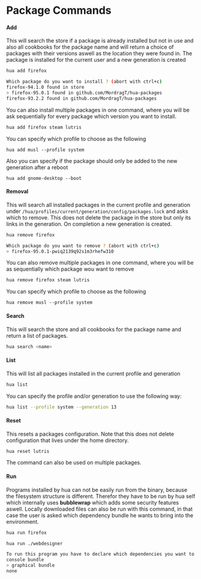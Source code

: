 # Package Commands

#### Add

This will search the store if a package is already installed but not in use
and also all cookbooks for the package name and will return a choice 
of packages with their versions aswell as the location they were found in.
The package is installed for the current user and a new generation is created

```bash
hua add firefox

Which package do you want to install ? (abort with ctrl+c)
firefox-94.1.0 found in store
> firefox-95.0.1 found in github.com/MordragT/hua-packages
firefox-93.2.2 found in github.com/MordragT/hua-packages
```

You can also install multiple packages in one command, where you will be ask sequentially
for every package which version you want to install.

```bash
hua add firefox steam lutris
```

You can specify which profile to choose as the following

```
hua add musl --profile system
```

Also you can specify if the package should only be added to the new generation after a reboot

```
hua add gnome-desktop --boot
```

#### Removal

This will search all installed packages in the current profile and generation under
`/hua/profiles/current/generation/config/packages.lock` and asks which to remove.
This does not delete the package in the store but only its links in the generation.
On completion a new generation is created.

```bash
hua remove firefox

Which package do you want to remove ? (abort with ctrl+c)
> firefox-95.0.1-pwiq2139q92s1m3rhefw310
```

You can also remove multiple packages in one command, where you will be as sequentially
which package wou want to remove

```bash
hua remove firefox steam lutris
```

You can specify which profile to choose as the following

```
hua remove musl --profile system
```


#### Search

This will search the store and all cookbooks for the package name and return a list of packages.

```bash
hua search <name>
```

#### List

This will list all packages installed in the current profile and generation

```bash
hua list
```

You can specify the profile and/or generation to use the following way:

```bash
hua list --profile system --generation 13
```

#### Reset

This resets a packages configuration. Note that this does not delete configuration that lives under
the home directory.

```bash
hua reset lutris
```

The command can also be used on multiple packages.

#### Run

Programs installed by hua can not be easily run from the binary, because the filesystem structure is different.
Therefor they have to be run by hua self which internally uses **bubblewrap** which adds some security features aswell.
Locally downloaded files can also be run with this command, in that case the user is asked which dependency bundle he
wants to bring into the environment.

```bash
hua run firefox
```

```bash
hua run ./webdesigner

To run this program you have to declare which dependencies you want to bring into scope: (abort with ctrl+c)
console bundle
> graphical bundle
none
```